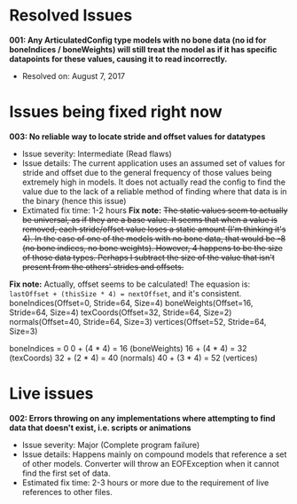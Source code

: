 # Resolved Issues

**001: Any ArticulatedConfig type models with no bone data (no id for boneIndices / boneWeights) will still treat the model as if it has specific datapoints for these values, causing it to read incorrectly.**
 - Resolved on: August 7, 2017
 
# Issues being fixed right now

**003: No reliable way to locate stride and offset values for datatypes**
 - Issue severity: Intermediate (Read flaws)
 - Issue details: The current application uses an assumed set of values for stride and offset due to the general frequency of those values being extremely high in models. It does not actually read the config to find the value due to the lack of a reliable method of finding where that data is in the binary (hence this issue)
  - Extimated fix time: 1-2 hours
**Fix note:** ~~The static values seem to actually be universal, as if they are a base value. It seems that when a value is removed, each stride/offset value loses a static amount (I'm thinking it's 4). In the case of one of the models with no bone data, that would be -8 (no bone indices, no bone weights). However, 4 happens to be the size of those data types. Perhaps I subtract the size of the value that isn't present from the others' strides and offsets.~~
 
**Fix note:** Actually, offset seems to be calculated!
The equasion is: `lastOffset + (thisSize * 4) = nextOffset`, and it's consistent.
boneIndices(Offset=0, Stride=64, Size=4)
boneWeights(Offset=16, Stride=64, Size=4)
texCoords(Offset=32, Stride=64, Size=2)
normals(Offset=40, Stride=64, Size=3)
vertices(Offset=52, Stride=64, Size=3)

boneIndices = 0
0 + (4 * 4) = 16 (boneWeights)
16 + (4 * 4) = 32 (texCoords)
32 + (2 * 4) = 40 (normals)
40 + (3 * 4) = 52 (vertices)
 

# Live issues
 
**002: Errors throwing on any implementations where attempting to find data that doesn't exist, i.e. scripts or animations**
 - Issue severity: Major (Complete program failure)
 - Issue details: Happens mainly on compound models that reference a set of other models. Converter will throw an EOFException when it cannot find the first set of data.
 - Estimated fix time: 2-3 hours or more due to the requirement of live references to other files.
